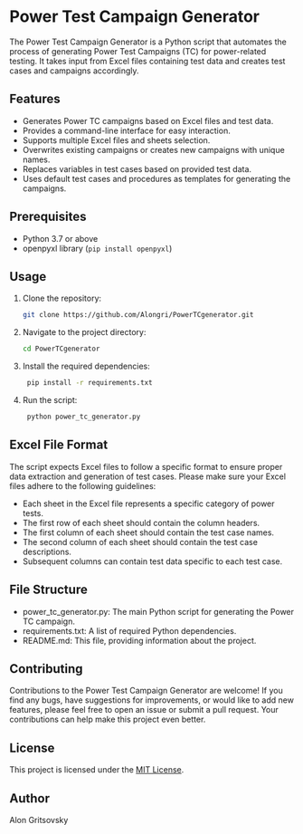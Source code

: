 # Power Test Campaign Generator

The Power Test Campaign Generator is a Python script that automates the process of generating Power Test Campaigns (TC) for power-related testing. It takes input from Excel files containing test data and creates test cases and campaigns accordingly.

## Features

- Generates Power TC campaigns based on Excel files and test data.
- Provides a command-line interface for easy interaction.
- Supports multiple Excel files and sheets selection.
- Overwrites existing campaigns or creates new campaigns with unique names.
- Replaces variables in test cases based on provided test data.
- Uses default test cases and procedures as templates for generating the campaigns.

## Prerequisites

- Python 3.7 or above
- openpyxl library (`pip install openpyxl`)

## Usage

1. Clone the repository:
   ```bash
   git clone https://github.com/Alongri/PowerTCgenerator.git
2. Navigate to the project directory:
    ```bash
    cd PowerTCgenerator
3. Install the required dependencies:
   ```bash
    pip install -r requirements.txt
4. Run the script:
   ```bash
    python power_tc_generator.py

## Excel File Format
The script expects Excel files to follow a specific format to ensure proper data extraction and generation of test cases. Please make sure your Excel files adhere to the following guidelines:

- Each sheet in the Excel file represents a specific category of power tests.
- The first row of each sheet should contain the column headers.
- The first column of each sheet should contain the test case names.
- The second column of each sheet should contain the test case descriptions.
- Subsequent columns can contain test data specific to each test case.

## File Structure
- power_tc_generator.py: The main Python script for generating the Power TC campaign.
- requirements.txt: A list of required Python dependencies.
- README.md: This file, providing information about the project.

## Contributing
Contributions to the Power Test Campaign Generator are welcome! If you find any bugs, have suggestions for improvements, or would like to add new features, please feel free to open an issue or submit a pull request. Your contributions can help make this project even better.

## License

This project is licensed under the [MIT License](LICENSE).

## Author
Alon Gritsovsky
